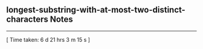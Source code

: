 <h2>longest-substring-with-at-most-two-distinct-characters Notes</h2><hr>[ Time taken: 6 d 21 hrs 3 m 15 s ]